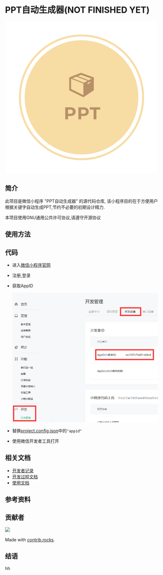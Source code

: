 # PPT自动生成器(NOT FINISHED YET)

<div align=center><img src="https://raw.githubusercontent.com/learner-lu/picbed/master/logo_transparent.png" height="500"></div>

## 简介

此项目是微信小程序 "PPT自动生成器" 的源代码仓库, 该小程序目的在于方便用户根据关键字自动生成PPT,节约不必要的初期设计精力.

本项目使用GNU通用公共许可协议,请遵守开源协议

## 使用方法

## 代码

- 进入[微信小程序官网](https://mp.weixin.qq.com/cgi-bin/wx)
- 注册,登录
- 获取AppID

  ![20220525231716](https://raw.githubusercontent.com/learner-lu/picbed/master/20220525231716.png)

- 替换[project.config.json](source/project.config.json)中的`"appid"`
- 使用微信开发者工具打开

## 相关文档

- [开发者记录](开发者记录.md)
- [开发过程文档](开发过程文档.md)
- [使用文档](使用文档.md)

## 参考资料

## 贡献者

<a href="https://github.com/learner-shx/PPT-generator/graphs/contributors">
  <img src="https://contrib.rocks/image?repo=learner-shx/PPT-generator" />
</a>

Made with [contrib.rocks](https://contrib.rocks).

## 结语

hh
